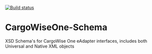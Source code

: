 [![Build status](https://ci.appveyor.com/api/projects/status/ehwn8xrhsmmx5o4c?svg=true)](https://ci.appveyor.com/project/Gefco/cargowiseone-schema)
# CargoWiseOne-Schema 
XSD Schema's for CargoWise One eAdapter interfaces, includes both Universal and Native XML objects
